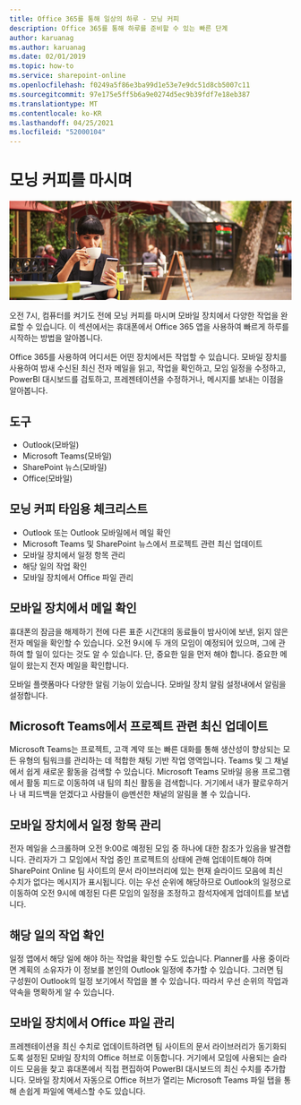 ```yaml
---
title: Office 365를 통해 일상의 하루 - 모닝 커피
description: Office 365를 통해 하루를 준비할 수 있는 빠른 단계
author: karuanag
ms.author: karuanag
ms.date: 02/01/2019
ms.topic: how-to
ms.service: sharepoint-online
ms.openlocfilehash: f0249a5f86e3ba99d1e53e7e9dc51d8cb5007c11
ms.sourcegitcommit: 97e175e5ff5b6a9e0274d5ec9b39fdf7e18eb387
ms.translationtype: MT
ms.contentlocale: ko-KR
ms.lasthandoff: 04/25/2021
ms.locfileid: "52000104"
---
```

# <a name="during-morning-coffee"></a>모닝 커피를 마시며

![모닝 커피 시각 자료](media/ditl_coffee.png)

오전 7시, 컴퓨터를 켜기도 전에 모닝 커피를 마시며 모바일 장치에서 다양한 작업을 완료할 수 있습니다. 이 섹션에서는 휴대폰에서 Office 365 앱을 사용하여 빠르게 하루를 시작하는 방법을 알아봅니다.

Office 365를 사용하여 어디서든 어떤 장치에서든 작업할 수 있습니다. 모바일 장치를 사용하여 밤새 수신된 최신 전자 메일을 읽고, 작업을 확인하고, 모임 일정을 수정하고, PowerBI 대시보드를 검토하고, 프레젠테이션을 수정하거나, 메시지를 보내는 이점을 알아봅니다. 

## <a name="tools"></a>도구
- Outlook(모바일)
- Microsoft Teams(모바일)
- SharePoint 뉴스(모바일)
- Office(모바일)

## <a name="checklist-for-your-morning-coffee"></a>모닝 커피 타임용 체크리스트
- Outlook 또는 Outlook 모바일에서 메일 확인
- Microsoft Teams 및 SharePoint 뉴스에서 프로젝트 관련 최신 업데이트
- 모바일 장치에서 일정 항목 관리
- 해당 일의 작업 확인
- 모바일 장치에서 Office 파일 관리 

## <a name="check-mail-from-your-mobile-device"></a>모바일 장치에서 메일 확인
휴대폰의 잠금을 해제하기 전에 다른 표준 시간대의 동료들이 밤사이에 보낸, 읽지 않은 전자 메일을 확인할 수 있습니다. 오전 9시에 두 개의 모임이 예정되어 있으며, 그에 관하여 할 일이 있다는 것도 알 수 있습니다. 단, 중요한 일을 먼저 해야 합니다. 중요한 메일이 왔는지 전자 메일을 확인합니다.

모바일 플랫폼마다 다양한 알림 기능이 있습니다. 모바일 장치 알림 설정내에서 알림을 설정합니다. 

## <a name="get-up-to-date-on-projects-in-microsoft-teams"></a>Microsoft Teams에서 프로젝트 관련 최신 업데이트
Microsoft Teams는 프로젝트, 고객 계약 또는 빠른 대화를 통해 생산성이 향상되는 모든 유형의 팀워크를 관리하는 데 적합한 채팅 기반 작업 영역입니다. Teams 및 그 채널에서 쉽게 새로운 활동을 검색할 수 있습니다. Microsoft Teams 모바일 응용 프로그램에서 활동 피드로 이동하여 내 팀의 최신 활동을 검색합니다. 거기에서 내가 팔로우하거나 내 피드백을 얻겠다고 사람들이 @멘션한 채널의 알림을 볼 수 있습니다.  

## <a name="manage-calendar-items-on-your-mobile-device"></a>모바일 장치에서 일정 항목 관리
전자 메일을 스크롤하며 오전 9:00로 예정된 모임 중 하나에 대한 참조가 있음을 발견합니다. 관리자가 그 모임에서 작업 중인 프로젝트의 상태에 관해 업데이트해야 하며 SharePoint Online 팀 사이트의 문서 라이브러리에 있는 현재 슬라이드 모음에 최신 수치가 없다는 메시지가 표시됩니다. 이는 우선 순위에 해당하므로 Outlook의 일정으로 이동하여 오전 9시에 예정된 다른 모임의 일정을 조정하고 참석자에게 업데이트를 보냅니다.

## <a name="check-tasks-for-the-day"></a>해당 일의 작업 확인
일정 앱에서 해당 일에 해야 하는 작업을 확인할 수도 있습니다. Planner를 사용 중이라면 계획의 소유자가 이 정보를 본인의 Outlook 일정에 추가할 수 있습니다. 그러면 팀 구성원이 Outlook의 일정 보기에서 작업을 볼 수 있습니다. 따라서 우선 순위의 작업과 약속을 명확하게 알 수 있습니다.  

## <a name="manage-office-files-from-your-mobile-device"></a>모바일 장치에서 Office 파일 관리
프레젠테이션을 최신 수치로 업데이트하려면 팀 사이트의 문서 라이브러리가 동기화되도록 설정된 모바일 장치의 Office 허브로 이동합니다. 거기에서 모임에 사용되는 슬라이드 모음을 찾고 휴대폰에서 직접 편집하여 PowerBI 대시보드의 최신 수치를 추가합니다. 모바일 장치에서 자동으로 Office 허브가 열리는 Microsoft Teams 파일 탭을 통해 손쉽게 파일에 액세스할 수도 있습니다. 